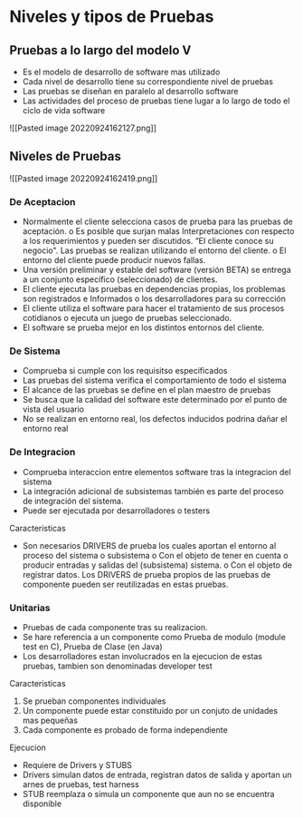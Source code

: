 # Niveles y tipos de Pruebas

## Pruebas a lo largo del modelo V
- Es el modelo de desarrollo de software mas utilizado
- Cada nivel de desarrollo tiene su correspondiente nivel de pruebas
- Las pruebas se diseñan en paralelo al desarrollo software
- Las actividades del proceso de pruebas tiene lugar a lo largo de todo el ciclo de vida software

![[Pasted image 20220924162127.png]]

## Niveles de Pruebas
![[Pasted image 20220924162419.png]]

###  De Aceptacion
- Normalmente el cliente selecciona casos de prueba para las pruebas de aceptación. o Es posible que surjan malas Interpretaciones con respecto a los requerimientos y pueden ser discutidos. “EI cliente conoce su negocio". Las pruebas se realizan utilizando el entorno del cliente. o El entorno del cliente puede producir nuevos fallas.
- Una versión preliminar y estable del software (versión BETA) se entrega a un conjunto específico (seleccionado) de clientes.
- El cliente ejecuta las pruebas en dependencias propias, los problemas son registrados e Informados o los desarrolladores para su corrección 
- El cliente utiliza el software para hacer el tratamiento de sus procesos cotidianos o ejecuta un juego de pruebas seleccionado.
- El software se prueba mejor en los distintos entornos del cliente.
### De Sistema
- Comprueba si cumple con los requisitso especificados
- Las pruebas del sistema verifica el comportamiento de todo el sistema
- El alcance de las pruebas se define en el plan maestro de pruebas
- Se busca que la calidad del software este determinado por el punto de vista del usuario
- No se realizan en entorno real, los defectos inducidos podrina dañar el entorno real
### De Integracion
- Comprueba interaccion entre elementos software tras la integracion del sistema
- La integración adicional de subsistemas también es parte del proceso de integración del sistema.
- Puede ser ejecutada por desarrolladores o testers

Caracteristicas
- Son necesarios DRIVERS de prueba los cuales aportan el entorno al proceso del sistema o subsistema o Con el objeto de tener en cuenta o producir entradas y salidas del (subsistema) sistema. o Con el objeto de registrar datos. Los DRIVERS de prueba propios de las pruebas de componente pueden ser reutilizadas en estas pruebas.

### Unitarias
- Pruebas de cada componente tras su realizacion.
- Se hare referencia a un componente como Prueba de modulo (module test en C), Prueba de Clase (en Java)
- Los desarrolladores estan involucrados en la ejecucion de estas pruebas, tambien son denominadas  developer test

Caracteristicas
1. Se prueban componentes individuales
2. Un componente puede estar constituido por un conjuto de unidades mas pequeñas
3. Cada componente es probado de forma independiente

Ejecucion
- Requiere de Drivers y STUBS
- Drivers simulan datos de entrada, registran datos de salida y aportan un arnes de pruebas, test harness
- STUB reemplaza o simula un componente que aun no se encuentra disponible


